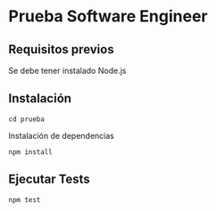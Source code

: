 # Prueba Software Engineer

## Requisitos previos
Se debe tener instalado Node.js

## Instalación

```
cd prueba
```

Instalación de dependencias

```
npm install
```

## Ejecutar Tests

```
npm test
```
